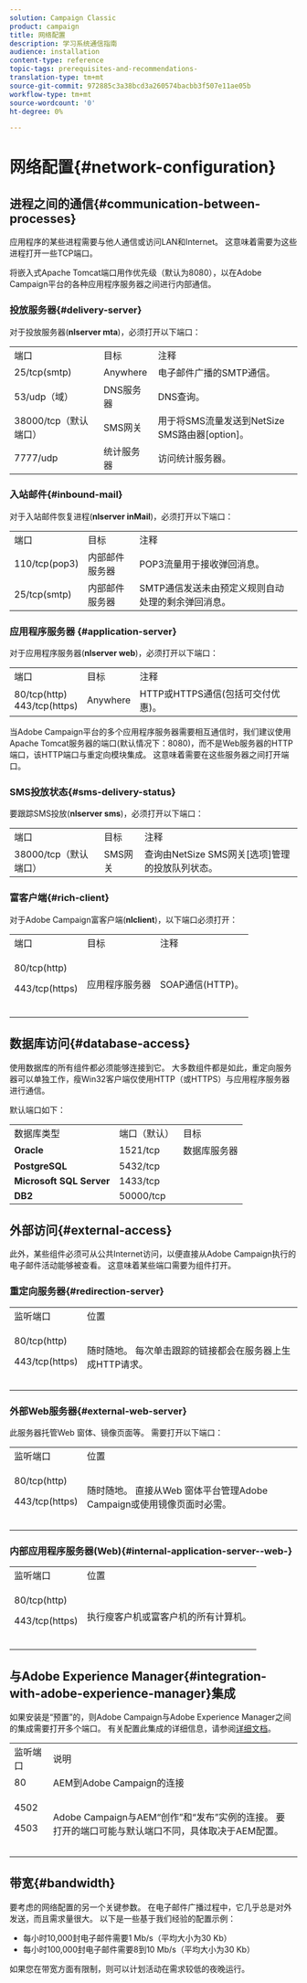 ```yaml
---
solution: Campaign Classic
product: campaign
title: 网络配置
description: 学习系统通信指南
audience: installation
content-type: reference
topic-tags: prerequisites-and-recommendations-
translation-type: tm+mt
source-git-commit: 972885c3a38bcd3a260574bacbb3f507e11ae05b
workflow-type: tm+mt
source-wordcount: '0'
ht-degree: 0%

---
```



# 网络配置{#network-configuration}

## 进程之间的通信{#communication-between-processes}

应用程序的某些进程需要与他人通信或访问LAN和Internet。 这意味着需要为这些进程打开一些TCP端口。

将嵌入式Apache Tomcat端口用作优先级（默认为8080），以在Adobe Campaign平台的各种应用程序服务器之间进行内部通信。

### 投放服务器{#delivery-server}

对于投放服务器(**nlserver mta**)，必须打开以下端口：

<table> 
 <tbody> 
  <tr> 
   <td> 端口<br /> </td> 
   <td> 目标<br /> </td> 
   <td> 注释<br /> </td> 
  </tr> 
  <tr> 
   <td> 25/tcp(smtp)<br /> </td> 
   <td> Anywhere<br /> </td> 
   <td> 电子邮件广播的SMTP通信。<br /> </td> 
  </tr> 
  <tr> 
   <td> 53/udp（域）<br /> </td> 
   <td> DNS服务器<br /> </td> 
   <td> DNS查询。<br /> </td> 
  </tr> 
  <tr> 
   <td> 38000/tcp（默认端口）<br /> </td> 
   <td> SMS网关<br /> </td> 
   <td> 用于将SMS流量发送到NetSize SMS路由器[option]。<br /> </td> 
  </tr> 
  <tr> 
   <td> 7777/udp<br /> </td> 
   <td> 统计服务器<br /> </td> 
   <td> 访问统计服务器。<br /> </td> 
  </tr> 
 </tbody> 
</table>

### 入站邮件{#inbound-mail}

对于入站邮件恢复进程(**nlserver inMail**)，必须打开以下端口：

<table> 
 <tbody> 
  <tr> 
   <td> 端口<br /> </td> 
   <td> 目标<br /> </td> 
   <td> 注释<br /> </td> 
  </tr> 
  <tr> 
   <td> 110/tcp(pop3)<br /> </td> 
   <td> 内部邮件服务器<br /> </td> 
   <td> POP3流量用于接收弹回消息。<br /> </td> 
  </tr> 
  <tr> 
   <td> 25/tcp(smtp)<br /> </td> 
   <td> 内部邮件服务器<br /> </td> 
   <td> SMTP通信发送未由预定义规则自动处理的剩余弹回消息。<br /> </td> 
  </tr> 
 </tbody> 
</table>

### 应用程序服务器 {#application-server}

对于应用程序服务器(**nlserver web**)，必须打开以下端口：

<table> 
 <tbody> 
  <tr> 
   <td> 端口<br /> </td> 
   <td> 目标<br /> </td> 
   <td> 注释<br /> </td> 
  </tr> 
  <tr> 
   <td> 80/tcp(http)<br /> 443/tcp(https)<br /> </td> 
   <td> Anywhere<br /> </td> 
   <td> HTTP或HTTPS通信(包括可交付优惠)。<br /> </td> 
  </tr> 
 </tbody> 
</table>

当Adobe Campaign平台的多个应用程序服务器需要相互通信时，我们建议使用Apache Tomcat服务器的端口(默认情况下：8080)，而不是Web服务器的HTTP端口，该HTTP端口与重定向模块集成。 这意味着需要在这些服务器之间打开端口。

### SMS投放状态{#sms-delivery-status}

要跟踪SMS投放(**nlserver sms**)，必须打开以下端口：

<table> 
 <tbody> 
  <tr> 
   <td> 端口<br /> </td> 
   <td> 目标<br /> </td> 
   <td> 注释<br /> </td> 
  </tr> 
  <tr> 
   <td> 38000/tcp（默认端口）<br /> </td> 
   <td> SMS网关<br /> </td> 
   <td> 查询由NetSize SMS网关[选项]管理的投放队列状态。<br /> </td> 
  </tr> 
 </tbody> 
</table>

### 富客户端{#rich-client}

对于Adobe Campaign富客户端(**nlclient**)，以下端口必须打开：

<table> 
 <tbody> 
  <tr> 
   <td> 端口<br /> </td> 
   <td> 目标<br /> </td> 
   <td> 注释<br /> </td> 
  </tr> 
  <tr> 
   <td><p> 80/tcp(http)</p><p>443/tcp(https)</p><br /> </td> 
   <td> 应用程序服务器<br /> </td> 
   <td> SOAP通信(HTTP)。<br /> </td> 
  </tr> 
 </tbody> 
</table>

## 数据库访问{#database-access}

使用数据库的所有组件都必须能够连接到它。 大多数组件都是如此，重定向服务器可以单独工作，瘦Win32客户端仅使用HTTP（或HTTPS）与应用程序服务器进行通信。

默认端口如下：

<table> 
 <tbody> 
  <tr> 
   <td> 数据库类型<br /> </td> 
   <td> 端口（默认）<br /> </td> 
   <td> 目标<br /> </td> 
  </tr> 
  <tr> 
   <td> <strong>Oracle</strong><br /> </td> 
   <td> 1521/tcp<br /> </td> 
   <td> 数据库服务器<br /> </td> 
  </tr> 
  <tr> 
   <td> <strong>PostgreSQL</strong><br /> </td> 
   <td> 5432/tcp<br /> </td> 
  </tr> 
  <tr> 
   <td> <strong>Microsoft SQL Server</strong><br /> </td> 
   <td> 1433/tcp<br /> </td> 
  </tr> 
  <tr> 
   <td> <strong>DB2</strong><br /> </td> 
   <td> 50000/tcp<br /> </td> 
  </tr> 
 </tbody> 
</table>

## 外部访问{#external-access}

此外，某些组件必须可从公共Internet访问，以便直接从Adobe Campaign执行的电子邮件活动能够被查看。 这意味着某些端口需要为组件打开。

### 重定向服务器{#redirection-server}

<table> 
 <tbody> 
  <tr> 
   <td> 监听端口<br /> </td> 
   <td> 位置<br /> </td> 
  </tr> 
  <tr> 
   <td><p> 80/tcp(http)</p><p> 443/tcp(https)</p><br /> </td> 
   <td> 随时随地。 每次单击跟踪的链接都会在服务器上生成HTTP请求。<br /> </td> 
  </tr> 
 </tbody> 
</table>

### 外部Web服务器{#external-web-server}

此服务器托管Web 窗体、镜像页面等。 需要打开以下端口：

<table> 
 <tbody> 
  <tr> 
   <td> 监听端口<br /> </td> 
   <td> 位置<br /> </td> 
  </tr> 
  <tr> 
   <td><p> 80/tcp(http)</p><p> 443/tcp(https)</p><br /> </td> 
   <td> 随时随地。 直接从Web 窗体平台管理Adobe Campaign或使用镜像页面时必需。<br /> </td> 
  </tr> 
 </tbody> 
</table>

### 内部应用程序服务器(Web){#internal-application-server--web-}

<table> 
 <tbody> 
  <tr> 
   <td> 监听端口<br /> </td> 
   <td> 位置<br /> </td> 
  </tr> 
  <tr> 
   <td><p> 80/tcp(http)</p><p> 443/tcp(https)</p><br /> </td> 
   <td> 执行瘦客户机或富客户机的所有计算机。<br /> </td> 
  </tr> 
 </tbody> 
</table>

## 与Adobe Experience Manager{#integration-with-adobe-experience-manager}集成

如果安装是“预置”的，则Adobe Campaign与Adobe Experience Manager之间的集成需要打开多个端口。 有关配置此集成的详细信息，请参阅[详细文档](../../integrations/using/about-adobe-experience-manager.md)。

<table> 
 <tbody> 
  <tr> 
   <td> 监听端口<br /> </td> 
   <td> 说明<br /> </td> 
  </tr> 
  <tr> 
   <td> 80<br /> </td> 
   <td> AEM到Adobe Campaign的连接<br /> </td> 
  </tr> 
  <tr> 
   <td><p> 4502</p><p> 4503</p><br /> </td> 
   <td> Adobe Campaign与AEM“创作”和“发布”实例的连接。 要打开的端口可能与默认端口不同，具体取决于AEM配置。<br /> </td> 
  </tr> 
 </tbody> 
</table>

## 带宽{#bandwidth}

要考虑的网络配置的另一个关键参数。 在电子邮件广播过程中，它几乎总是对外发送，而且需求量很大。 以下是一些基于我们经验的配置示例：

* 每小时10,000封电子邮件需要1 Mb/s（平均大小为30 Kb）
* 每小时100,000封电子邮件需要8到10 Mb/s（平均大小为30 Kb）

如果您在带宽方面有限制，则可以计划活动在需求较低的夜晚运行。
